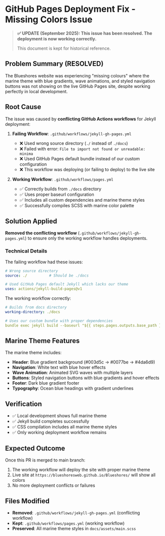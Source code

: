 # GitHub Pages Deployment Fix - Missing Colors Issue

> **✅ UPDATE (September 2025): This issue has been resolved. The deployment is now working correctly.**
> 
> This document is kept for historical reference.

## Problem Summary (RESOLVED)

The Blueshores website was experiencing "missing colours" where the marine theme with blue gradients, wave animations, and styled navigation buttons was not showing on the live GitHub Pages site, despite working perfectly in local development.

## Root Cause

The issue was caused by **conflicting GitHub Actions workflows** for Jekyll deployment:

1. **Failing Workflow**: `.github/workflows/jekyll-gh-pages.yml`
   - ❌ Used wrong source directory (`./` instead of `./docs`)
   - ❌ Failed with error: `File to import not found or unreadable: minima`
   - ❌ Used GitHub Pages default bundle instead of our custom configuration
   - ❌ This workflow was deploying (or failing to deploy) to the live site

2. **Working Workflow**: `.github/workflows/pages.yml`
   - ✅ Correctly builds from `./docs` directory
   - ✅ Uses proper baseurl configuration
   - ✅ Includes all custom dependencies and marine theme styles
   - ✅ Successfully compiles SCSS with marine color palette

## Solution Applied

**Removed the conflicting workflow** (`.github/workflows/jekyll-gh-pages.yml`) to ensure only the working workflow handles deployments.

### Technical Details

The failing workflow had these issues:
```yaml
# Wrong source directory
source: ./          # Should be ./docs

# Used GitHub Pages default Jekyll which lacks our theme
uses: actions/jekyll-build-pages@v1
```

The working workflow correctly:
```yaml
# Builds from docs directory
working-directory: ./docs

# Uses our custom bundle with proper dependencies
bundle exec jekyll build --baseurl "${{ steps.pages.outputs.base_path }}"
```

## Marine Theme Features

The marine theme includes:
- **Header**: Blue gradient background (#003d5c → #0077be → #4da6d9)
- **Navigation**: White text with blue hover effects
- **Wave Animation**: Animated SVG waves with multiple layers
- **Buttons**: Styled navigation buttons with blue gradients and hover effects
- **Footer**: Dark blue gradient footer
- **Typography**: Ocean blue headings with gradient underlines

## Verification

- ✅ Local development shows full marine theme
- ✅ Jekyll build completes successfully
- ✅ CSS compilation includes all marine theme styles
- ✅ Only working deployment workflow remains

## Expected Outcome

Once this PR is merged to main branch:
1. The working workflow will deploy the site with proper marine theme
2. Live site at `https://blueshoresweb.github.io/Blueshores/` will show all colors
3. No more deployment conflicts or failures

## Files Modified

- **Removed**: `.github/workflows/jekyll-gh-pages.yml` (conflicting workflow)
- **Kept**: `.github/workflows/pages.yml` (working workflow)
- **Preserved**: All marine theme styles in `docs/assets/main.scss`